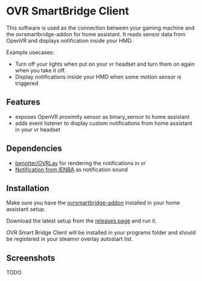 # OVR SmartBridge Client

This software is used as the connection between your gaming machine and the ovrsmartbridge-addon for home assistant. It reads sensor data from OpenVR and displays notification inside your HMD.

Example usecases:
- Turn off your lights when put on your vr headset and turn them on again when you take it off.
- Display notifications inside your HMD when some motion sensor is triggered

## Features

- exposes OpenVR proximity sensor as binary_sensor to home assistant
- adds event listener to display custom notifications from home assistant in your vr headset

## Dependencies

- [benotter/OVRLay](https://github.com/benotter/OVRLay) for rendering the notifications in vr
- [Notification from IENBA](https://freesound.org/people/IENBA/sounds/545495/) as notification sound

## Installation

Make sure you have the [ovrsmartbridge-addon](https://github.com/ovrsmartbridge/ovrsmartbridge-addon) installed in your home assistant setup.

Download the latest setup from the [releases page](https://github.com/ovrsmartbridge/ovrsmartbridge-client/releases) and run it.

OVR Smart Bridge Client will be installed in your programs folder and should be registered in your steamvr overlay autostart list.

## Screenshots

TODO
<!-- ![App Screenshot](https://via.placeholder.com/468x300?text=App+Screenshot+Here) -->

  
<!-- ## FAQ

#### Question 1

Answer 1

#### Question 2

Answer 2 -->
